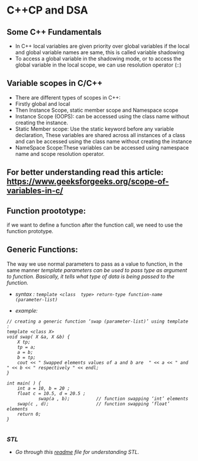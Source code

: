 # C++CP and DSA

## Some C++ Fundamentals 

- In C++ local variables are given priority over global variables if the local and global variable names are same, this is called variable shadowing
- To access a global variable in the shadowing mode, or to access the global variable in the local scope, we can use resolution operator (::)

## Variable scopes in C/C++ 
 - There are different types of scopes in C++: 
 - Firstly global and local
 - Then Instance Scope, static member scope and Namespace scope
 - Instance Scope (OOPS):  can be accessed using the class name without creating the instance.
 - Static Member scope: Use the static keyword before any variable declaration,  These variables are shared across all instances of a class and can be accessed using the class name without creating the instance
 - NameSpace Scope:These variables can be accessed using namespace name and scope resolution operator.
## For better understanding read this article: https://www.geeksforgeeks.org/scope-of-variables-in-c/

## Function proototype:
 if we want to define a function after the function call, we need to use the function prototype.

## Generic Functions: 
The way we use normal parameters to pass as a value to function, in the same manner <i>template parameters can be used to pass type as argument to function.<i> Basically, it tells what type of data is being passed to the function. 

- syntax : `template <class  type> return-type function-name (parameter-list)`

- example:
```
// creating a generic function ‘swap (parameter-list)’ using template :
template <class X> 
void swap( X &a, X &b) {
    X tp;
    tp = a;
    a = b;
    b = tp;
    cout << " Swapped elements values of a and b are  " << a << " and  " << b << " respectively " << endl;
}

int main( ) {
    int a = 10, b = 20 ;
    float c = 10.5, d = 20.5 ;
            swap(a , b);          // function swapping ‘int’ elements 
    swap(c , d);                  // function swapping ‘float’ elements 
    return 0;
}
 
 ```
### STL 
- Go through this <a href="https://github.com/gitit24x7/Cpp-CP-and-DSA/blob/main/STL.md">readme</a> file for understanding STL. 
